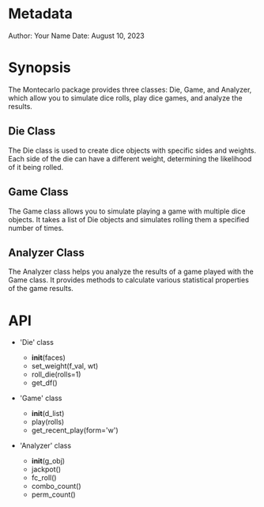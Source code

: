 # Metadata
Author: Your Name
Date: August 10, 2023

# Synopsis
The Montecarlo package provides three classes: Die, Game, and Analyzer, which allow you to simulate dice rolls, play dice games, and analyze the results.

## Die Class
The Die class is used to create dice objects with specific sides and weights. Each side of the die can have a different weight, determining the likelihood of it being rolled.

## Game Class
The Game class allows you to simulate playing a game with multiple dice objects. It takes a list of Die objects and simulates rolling them a specified number of times.

## Analyzer Class
The Analyzer class helps you analyze the results of a game played with the Game class. It provides methods to calculate various statistical properties of the game results.

# API
* 'Die' class
  * __init__(faces)
  * set_weight(f_val, wt)
  * roll_die(rolls=1)
  * get_df()
  
* 'Game' class
  * __init__(d_list)
  * play(rolls)
  * get_recent_play(form='w')
  
* 'Analyzer' class
  * __init__(g_obj)
  * jackpot()
  * fc_roll()
  * combo_count()
  * perm_count()
